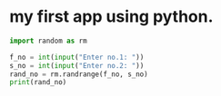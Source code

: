 <!--to preview the markdown file, `crtl + k and v`-->
# my first app using python.
``` py
import random as rm

f_no = int(input("Enter no.1: "))
s_no = int(input("Enter no.2: "))
rand_no = rm.randrange(f_no, s_no)
print(rand_no)
```
